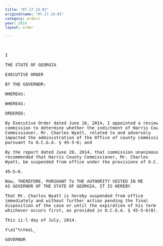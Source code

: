 ```yaml
---
title: "07.17.14.01"
originalname: "07.17.14.01"
category: orders
year: 2014
layout: order

---
```

<pre>
 

I

THE STATE OF GEORGIA

EXECUTIVE ORDER

BY THE GOVERNOR:

WHEREAS:

WHEREAS:

ORDERED:

By Executive Order dated June 16, 2014, I appointed a review
commission to determine whether the indictment of Harris County
Commissioner, Mr. Charles Wyatt, related to and adversely
impacted the administration of the Office of county commissioner
pursuant to O.C.G.A. § 45-5-6; and

By the report dated June 20, 2014, that commission unanimously
recommended that Harris County Commissioner, Mr. Charles
Wyatt, be suspended from office under the provisions of O.C.G.A. §

45—5—6.

Now, THEREFORE, PURSUANT To THE AUTHORITY VESTED IN ME
AS GOVERNOR OF THE STATE OF GEORGIA, IT IS HEREBY

That Mr. Charles Wyatt is hereby suspended from office
immediately and without further action pending the final
disposition of the case or until the expiration of his term of office,
whichever occurs first, as provided in O.C.G.A. § 45-5-6(0).

This ii-l day of July, 2014.

Y\a1°%\©e¢L_

GOVERNOR

</pre>
